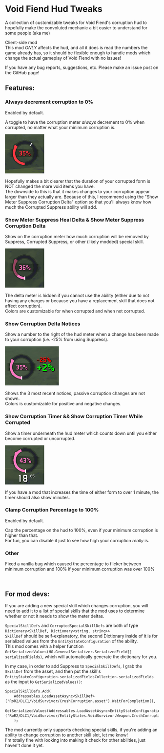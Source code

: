 # Void Fiend Hud Tweaks

A collection of customizable tweaks for Void Fiend's corruption hud to hopefully make the convoluted mechanic a bit easier to understand for some people (aka me)

Client-side mod<br>
This mod *ONLY* affects the hud, and all it does is read the numbers the game already has, so it should be flexible enough to handle mods which change the actual gameplay of Void Fiend with no issues!

If you have any bug reports, suggestions, etc. Please make an issue post on the GitHub page!

## Features:

### Always decrement corruption to 0%

Enabled by default.

A toggle to have the corruption meter *always* decrement to 0% when corrupted, no matter what your minimum corruption is.

![CorruptionPercentageTweak](https://raw.githubusercontent.com/treacherousfiend/RoR2-VoidFiendHudTweaks/main/assets/CorruptionPercentageTweak.png)

Hopefully makes a bit clearer that the duration of your corrupted form is NOT changed the more void items you have.<br>
The downside to this is that it makes changes to your corruption appear larger than they actually are. Because of this, I recommend using the "Show  Meter Suppress Corruption Delta" option so that you'll always know how much the Corrupted Suppress ability will add.

### Show Meter Suppress Heal Delta & Show Meter Suppress Corruption Delta

Show on the corruption meter how much corruption will be removed by Suppress, Corrupted Suppress, or other (likely modded) special skill.

![HealthSuppressDelta](https://raw.githubusercontent.com/treacherousfiend/RoR2-VoidFiendHudTweaks/main/assets/SuppressHealDelta.png)

The delta meter is hidden if you cannot use the ability (either due to not having any charges or because you have a replacement skill that does not affect corruption).<br>
Colors are customizable for when corrupted and when not corrupted.

### Show Corruption Delta Notices

Show a number to the right of the hud meter when a change has been made to your corruption (i.e. -25% from using Suppress).

![CorruptionDeltaNotice](https://raw.githubusercontent.com/treacherousfiend/RoR2-VoidFiendHudTweaks/main/assets/CorruptionDeltaNotice.png)

Shows the 3 most recent notices, passive corruption changes are not shown.<br>
Colors is customizable for positive and negative changes.

### Show Corruption Timer && Show Corruption Timer While Corrupted

Show a timer underneath the hud meter which counts down until you either become corrupted or uncorrupted.

![CorruptionTimer](https://raw.githubusercontent.com/treacherousfiend/RoR2-VoidFiendHudTweaks/main/assets/CorruptionTimer.png)

If you have a mod that increases the time of either form to over 1 minute, the timer should also show minutes.

### Clamp Corruption Percentage to 100%

Enabled by default.

Cap the percentage on the hud to 100%, even if your minimum corruption is higher than that.<br>
For fun, you can disable it just to see how high your corruption *really* is.

### Other

Fixed a vanilla bug which caused the percentage to flicker between minimum corruption and 100% if your minimum corruption was over 100%

<br>

## For mod devs:

If you are adding a new special skill which changes corruption, you will need to add it to a list of special skills that the mod uses to determine whether or not it needs to show the meter deltas.

`SpecialSkillDefs` and `CorruptedSpecialSkillDefs` are both of type `Dictionary<SkillDef, Dictionary<string, string>>`<br>
`SkillDef` should be self-explanatory, the second Dictionary inside of it is for serialized values from the `EntityStateConfiguration` of the ability.<br>
This mod comes with a helper function `GetSerializedValues(HG.GeneralSerializer.SerializedField[] serializedFields)`, which will automatically generate the dictionary for you.

In my case, in order to add Suppress to `SpecialSkillDefs`, I grab the `SkillDef` from the asset, and then put the skill's `EntityStateConfiguration.serializedFieldsCollection.serializedFields` as the input to `GetSerializedValues()`:
```
SpecialSkillDefs.Add(
	Addressables.LoadAssetAsync<SkillDef>("RoR2/DLC1/VoidSurvivor/CrushCorruption.asset").WaitForCompletion(),
	GetSerializedValues(Addressables.LoadAssetAsync<EntityStateConfiguration>("RoR2/DLC1/VoidSurvivor/EntityStates.VoidSurvivor.Weapon.CrushCorruption.asset").WaitForCompletion().serializedFieldsCollection.serializedFields)
	);
```

The mod currently only supports checking special skills, if you're adding an ability to change corruption to another skill slot, let me know!<br> I'm totally fine with looking into making it check for other abilities, just haven't done it yet.